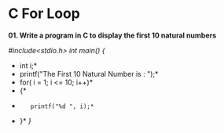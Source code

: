 # C For Loop 

**01. Write a program in C to display the first 10 natural numbers**

*#include<stdio.h>*
*int main()*
*{*
*    int i;*
*    printf("The First 10 Natural Number is : ");*
*    for( i = 1; i <= 10; i++)*
*    {*
*        printf("%d ", i);*
*    }*
*}*
